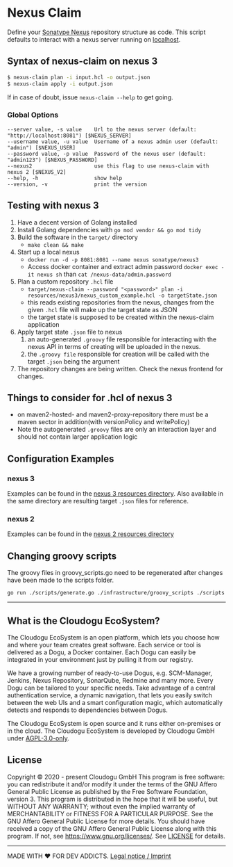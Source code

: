 # Nexus Claim

Define your [Sonatype Nexus](http://www.sonatype.org/nexus/) repository structure as code. This script defaults to interact with a nexus server running on [localhost](http://localhost:8081).

## Syntax of nexus-claim on nexus 3

```bash
$ nexus-claim plan -i input.hcl -o output.json
$ nexus-claim apply -i output.json
```

If in case of doubt, issue `nexus-claim --help` to get going.

### Global Options

```
--server value, -s value    Url to the nexus server (default: "http://localhost:8081") [$NEXUS_SERVER]
--username value, -u value  Username of a nexus admin user (default: "admin") [$NEXUS_USER]
--password value, -p value  Password of the nexus user (default: "admin123") [$NEXUS_PASSWORD]
--nexus2                    use this flag to use nexus-claim with nexus 2 [$NEXUS_V2]
--help, -h                  show help
--version, -v               print the version
```

## Testing with nexus 3

1. Have a decent version of Golang installed
1. Install Golang dependencies with `go mod vendor && go mod tidy`
1. Build the software in the `target/` directory
   - `make clean && make`
1. Start up a local nexus
   - `docker run -d -p 8081:8081 --name nexus sonatype/nexus3`
   - Access docker container and extract admin password `docker exec -it nexus sh` than `cat /nexus-data/admin.password`
1. Plan a custom repository `.hcl` file
   - `target/nexus-claim --password "<password>" plan -i resources/nexus3/nexus_custom_example.hcl -o targetState.json`
   - this reads existing repositories from the nexus, changes from the given `.hcl` file will make up the target state as JSON
   - the target state is supposed to be created within the nexus-claim application
1. Apply target state `.json` file to nexus
   1. an auto-generated `.groovy` file responsible for interacting with the nexus API in terms of creating will be uploaded in the nexus.
   1. the `.groovy file` responsible for creation will be called with the target `.json` being the argument
1. The repository changes are being written. Check the nexus frontend for changes.

## Things to consider for .hcl of nexus 3

- on maven2-hosted- and maven2-proxy-repository there must be a maven sector in addition(with versionPolicy and writePolicy)
- Note the autogenerated `.groovy` files are only an interaction layer and should not contain larger application logic 

## Configuration Examples
 
### nexus 3

Examples can be found in the [nexus 3 resources directory](resources/nexus3/nexus_custom.hcl). Also available in the same directory are resulting target `.json` files for reference.

### nexus 2

Examples can be found in the [nexus 2 resources directory](resources/nexus2/nexus-initial-example.hcl)

## Changing groovy scripts

The groovy files in groovy_scripts.go need to be regenerated after changes have been made to the scripts folder.
```
go run ./scripts/generate.go ./infrastructure/groovy_scripts ./scripts
```

---

## What is the Cloudogu EcoSystem?
The Cloudogu EcoSystem is an open platform, which lets you choose how and where your team creates great software. Each service or tool is delivered as a Dogu, a Docker container. Each Dogu can easily be integrated in your environment just by pulling it from our registry.

We have a growing number of ready-to-use Dogus, e.g. SCM-Manager, Jenkins, Nexus Repository, SonarQube, Redmine and many more. Every Dogu can be tailored to your specific needs. Take advantage of a central authentication service, a dynamic navigation, that lets you easily switch between the web UIs and a smart configuration magic, which automatically detects and responds to dependencies between Dogus.

The Cloudogu EcoSystem is open source and it runs either on-premises or in the cloud. The Cloudogu EcoSystem is developed by Cloudogu GmbH under [AGPL-3.0-only](https://spdx.org/licenses/AGPL-3.0-only.html).

## License
Copyright © 2020 - present Cloudogu GmbH
This program is free software: you can redistribute it and/or modify it under the terms of the GNU Affero General Public License as published by the Free Software Foundation, version 3.
This program is distributed in the hope that it will be useful, but WITHOUT ANY WARRANTY; without even the implied warranty of MERCHANTABILITY or FITNESS FOR A PARTICULAR PURPOSE. See the GNU Affero General Public License for more details.
You should have received a copy of the GNU Affero General Public License along with this program. If not, see https://www.gnu.org/licenses/.
See [LICENSE](LICENSE) for details.


---
MADE WITH :heart:&nbsp;FOR DEV ADDICTS. [Legal notice / Imprint](https://cloudogu.com/en/imprint/?mtm_campaign=ecosystem&mtm_kwd=imprint&mtm_source=github&mtm_medium=link)
